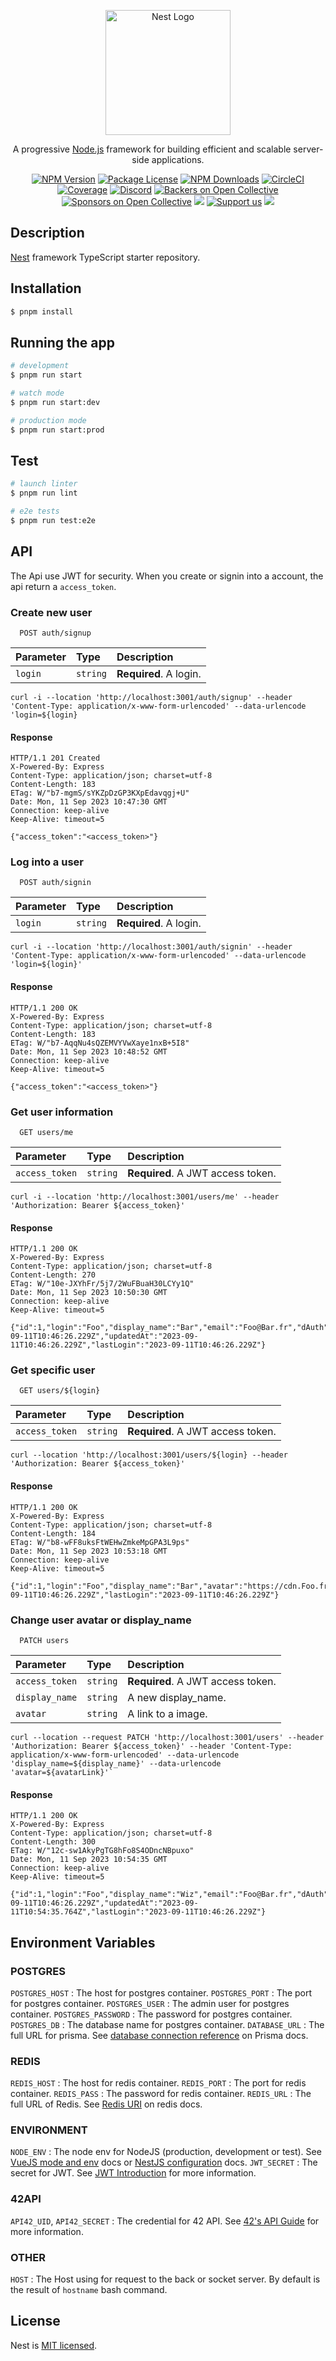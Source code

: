 <p align="center">
  <a href="http://nestjs.com/" target="blank"><img src="https://nestjs.com/img/logo-small.svg" width="200" alt="Nest Logo" /></a>
</p>

[circleci-image]: https://img.shields.io/circleci/build/github/nestjs/nest/master?token=abc123def456
[circleci-url]: https://circleci.com/gh/nestjs/nest

  <p align="center">A progressive <a href="http://nodejs.org" target="_blank">Node.js</a> framework for building efficient and scalable server-side applications.</p>
    <p align="center">
<a href="https://www.npmjs.com/~nestjscore" target="_blank"><img src="https://img.shields.io/npm/v/@nestjs/core.svg" alt="NPM Version" /></a>
<a href="https://www.npmjs.com/~nestjscore" target="_blank"><img src="https://img.shields.io/npm/l/@nestjs/core.svg" alt="Package License" /></a>
<a href="https://www.npmjs.com/~nestjscore" target="_blank"><img src="https://img.shields.io/npm/dm/@nestjs/common.svg" alt="NPM Downloads" /></a>
<a href="https://circleci.com/gh/nestjs/nest" target="_blank"><img src="https://img.shields.io/circleci/build/github/nestjs/nest/master" alt="CircleCI" /></a>
<a href="https://coveralls.io/github/nestjs/nest?branch=master" target="_blank"><img src="https://coveralls.io/repos/github/nestjs/nest/badge.svg?branch=master#9" alt="Coverage" /></a>
<a href="https://discord.gg/G7Qnnhy" target="_blank"><img src="https://img.shields.io/badge/discord-online-brightgreen.svg" alt="Discord"/></a>
<a href="https://opencollective.com/nest#backer" target="_blank"><img src="https://opencollective.com/nest/backers/badge.svg" alt="Backers on Open Collective" /></a>
<a href="https://opencollective.com/nest#sponsor" target="_blank"><img src="https://opencollective.com/nest/sponsors/badge.svg" alt="Sponsors on Open Collective" /></a>
  <a href="https://paypal.me/kamilmysliwiec" target="_blank"><img src="https://img.shields.io/badge/Donate-PayPal-ff3f59.svg"/></a>
    <a href="https://opencollective.com/nest#sponsor"  target="_blank"><img src="https://img.shields.io/badge/Support%20us-Open%20Collective-41B883.svg" alt="Support us"></a>
  <a href="https://twitter.com/nestframework" target="_blank"><img src="https://img.shields.io/twitter/follow/nestframework.svg?style=social&label=Follow"></a>
</p>
  <!--[![Backers on Open Collective](https://opencollective.com/nest/backers/badge.svg)](https://opencollective.com/nest#backer)
  [![Sponsors on Open Collective](https://opencollective.com/nest/sponsors/badge.svg)](https://opencollective.com/nest#sponsor)-->

## Description

[Nest](https://github.com/nestjs/nest) framework TypeScript starter repository.

## Installation

```bash
$ pnpm install
```

## Running the app

```bash
# development
$ pnpm run start

# watch mode
$ pnpm run start:dev

# production mode
$ pnpm run start:prod
```

## Test

```bash
# launch linter
$ pnpm run lint

# e2e tests
$ pnpm run test:e2e
```

## API

The Api use JWT for security. When you create or signin into a account, the api return a `access_token`.


### Create new user

```http
  POST auth/signup
```

| Parameter | Type     | Description                |
| :-------- | :------- | :------------------------- |
|  `login`  | `string` | **Required**. A login.     |


    curl -i --location 'http://localhost:3001/auth/signup' --header 'Content-Type: application/x-www-form-urlencoded' --data-urlencode 'login=${login}

#### Response

    HTTP/1.1 201 Created
    X-Powered-By: Express
    Content-Type: application/json; charset=utf-8
    Content-Length: 183
    ETag: W/"b7-mgmS/sYKZpDzGP3KXpEdavqgj+U"
    Date: Mon, 11 Sep 2023 10:47:30 GMT
    Connection: keep-alive
    Keep-Alive: timeout=5

    {"access_token":"<access_token>"}

### Log into a user

```http
  POST auth/signin
```

| Parameter | Type     | Description                |
| :-------- | :------- | :------------------------- |
|  `login`  | `string` | **Required**. A login.     |


    curl -i --location 'http://localhost:3001/auth/signin' --header 'Content-Type: application/x-www-form-urlencoded' --data-urlencode 'login=${login}'

#### Response

    HTTP/1.1 200 OK
    X-Powered-By: Express
    Content-Type: application/json; charset=utf-8
    Content-Length: 183
    ETag: W/"b7-AqqNu4sQZEMVYVwXaye1nxB+5I8"
    Date: Mon, 11 Sep 2023 10:48:52 GMT
    Connection: keep-alive
    Keep-Alive: timeout=5

    {"access_token":"<access_token>"}

### Get user information

```http
  GET users/me
```

| Parameter        | Type     | Description                          |
| :--------------- | :------- | :----------------------------------- |
|  `access_token`  | `string` | **Required**. A JWT access token.    |

    curl -i --location 'http://localhost:3001/users/me' --header 'Authorization: Bearer ${access_token}'

#### Response

    HTTP/1.1 200 OK
    X-Powered-By: Express
    Content-Type: application/json; charset=utf-8
    Content-Length: 270
    ETag: W/"10e-JXYhFr/5j7/2WuFBuaH30LCYy1Q"
    Date: Mon, 11 Sep 2023 10:50:30 GMT
    Connection: keep-alive
    Keep-Alive: timeout=5

    {"id":1,"login":"Foo","display_name":"Bar","email":"Foo@Bar.fr","dAuth":false,"avatar":"https://cdn.Foo.fr/users/Bar.jpg","createdAt":"2023-09-11T10:46:26.229Z","updatedAt":"2023-09-11T10:46:26.229Z","lastLogin":"2023-09-11T10:46:26.229Z"}

### Get specific user

```http
  GET users/${login}
```

| Parameter        | Type     | Description                          |
| :--------------- | :------- | :----------------------------------- |
|  `access_token`  | `string` | **Required**. A JWT access token.    |

    curl --location 'http://localhost:3001/users/${login} --header 'Authorization: Bearer ${access_token}'

#### Response

    HTTP/1.1 200 OK
    X-Powered-By: Express
    Content-Type: application/json; charset=utf-8
    Content-Length: 184
    ETag: W/"b8-wFF8uksFtWEHwZmkeMpGPA3L9ps"
    Date: Mon, 11 Sep 2023 10:53:18 GMT
    Connection: keep-alive
    Keep-Alive: timeout=5

    {"id":1,"login":"Foo","display_name":"Bar","avatar":"https://cdn.Foo.fr/users/Bar.jpg","createdAt":"2023-09-11T10:46:26.229Z","lastLogin":"2023-09-11T10:46:26.229Z"}

### Change user avatar or display_name

```http
  PATCH users
```

| Parameter        | Type     | Description                          |
| :--------------- | :------- | :----------------------------------- |
|  `access_token`  | `string` | **Required**. A JWT access token.    |
|  `display_name`   | `string` | A new display_name.                   |
|  `avatar`        | `string` | A link to a image.                   |

    curl --location --request PATCH 'http://localhost:3001/users' --header 'Authorization: Bearer ${access_token}' --header 'Content-Type: application/x-www-form-urlencoded' --data-urlencode 'display_name=${display_name}' --data-urlencode 'avatar=${avatarLink}'`

#### Response

    HTTP/1.1 200 OK
    X-Powered-By: Express
    Content-Type: application/json; charset=utf-8
    Content-Length: 300
    ETag: W/"12c-sw1AkyPgTG8hFo8S4ODncNBpuxo"
    Date: Mon, 11 Sep 2023 10:54:35 GMT
    Connection: keep-alive
    Keep-Alive: timeout=5

    {"id":1,"login":"Foo","display_name":"Wiz","email":"Foo@Bar.fr","dAuth":false,"avatar":"https://cdn.Foo.fr/users/Wiz.jpg","createdAt":"2023-09-11T10:46:26.229Z","updatedAt":"2023-09-11T10:54:35.764Z","lastLogin":"2023-09-11T10:46:26.229Z"}

## Environment Variables

### POSTGRES
`POSTGRES_HOST` : The host for postgres container.
`POSTGRES_PORT` : The port for postgres container.
`POSTGRES_USER` : The admin user for postgres container.
`POSTGRES_PASSWORD` : The password for postgres container.
`POSTGRES_DB` : The database name for postgres container.
`DATABASE_URL` : The full URL for prisma. See [database connection reference](https://www.prisma.io/docs/reference/database-reference/connection-urls) on Prisma docs.

### REDIS
`REDIS_HOST` : The host for redis container.
`REDIS_PORT` : The port for redis container.
`REDIS_PASS` : The password for redis container.
`REDIS_URL` : The full URL of Redis. See [Redis URI](https://redis.io/docs/ui/cli/) on redis docs.

### ENVIRONMENT
`NODE_ENV` : The node env for NodeJS (production, development or test). See [VueJS mode and env](https://cli.vuejs.org/guide/mode-and-env.html) docs or [NestJS configuration](https://docs.nestjs.com/techniques/configuration) docs.
`JWT_SECRET` : The secret for JWT. See [JWT Introduction](https://jwt.io/introduction) for more information.

### 42API
`API42_UID`, `API42_SECRET` : The credential for 42 API. See [42's API Guide](https://api.intra.42.fr/apidoc/guides/getting_started) for more information.

### OTHER
`HOST` : The Host using for request to the back or socket server. By default is the result of `hostname` bash command.

## License

Nest is [MIT licensed](LICENSE).

